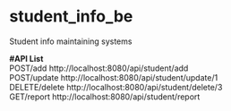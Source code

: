 # student_info_be
Student info maintaining systems

**#API List** \
POST/add      http://localhost:8080/api/student/add \
POST/update   http://localhost:8080/api/student/update/1 \
DELETE/delete http://localhost:8080/api/student/delete/3 \
GET/report    http://localhost:8080/api/student/report 

